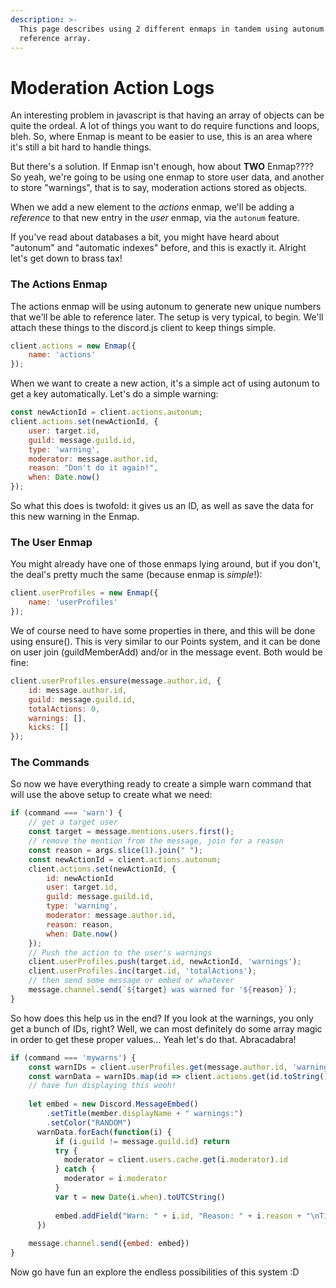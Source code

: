 ```yaml
---
description: >-
  This page describes using 2 different enmaps in tandem using autonum and a
  reference array.
---
```


# Moderation Action Logs

An interesting problem in javascript is that having an array of objects can be quite the ordeal. A lot of things you want to do require functions and loops, bleh. So, where Enmap is meant to be easier to use, this is an area where it's still a bit hard to handle things. 

But there's a solution. If Enmap isn't enough, how about **TWO**  Enmap???? So yeah, we're going to be using one enmap to store user data, and another to store "warnings", that is to say, moderation actions stored as objects. 

When we add a new element to the _actions_ enmap, we'll be adding a _reference_ to that new entry in the _user_ enmap, via the `autonum` feature.

If you've read about databases a bit, you might have heard about "autonum" and "automatic indexes" before, and this is exactly it. Alright let's get down to brass tax!

### The Actions Enmap

The actions enmap will be using autonum to generate new unique numbers that we'll be able to reference later. The setup is very typical, to begin. We'll attach these things to the discord.js client to keep things simple.

```javascript
client.actions = new Enmap({
    name: 'actions'
});
```

When we want to create a new action, it's a simple act of using autonum to get a key automatically. Let's do a simple warning: 

```javascript
const newActionId = client.actions.autonum;
client.actions.set(newActionId, {
    user: target.id,
    guild: message.guild.id,
    type: 'warning',
    moderator: message.author.id,
    reason: "Don't do it again!",
    when: Date.now()
});
```

So what this does is twofold: it gives us an ID, as well as save the data for this new warning in the Enmap. 

### The User Enmap

You might already have one of those enmaps lying around, but if you don't, the deal's pretty much the same \(because enmap is _simple_!\): 

```javascript
client.userProfiles = new Enmap({
    name: 'userProfiles'
});
```

We of course need to have some properties in there, and this will be done using ensure\(\). This is very similar to our Points system, and it can be done on user join \(guildMemberAdd\) and/or in the message event. Both would be fine: 

```javascript
client.userProfiles.ensure(message.author.id, {
    id: message.author.id,
    guild: message.guild.id,
    totalActions: 0,
    warnings: [],
    kicks: []
});
```

### The Commands

So now we have everything ready to create a simple warn command that will use the above setup to create what we need: 

```javascript
if (command === 'warn') {
    // get a target user
    const target = message.mentions.users.first();
    // remove the mention from the message, join for a reason
    const reason = args.slice(1).join(" ");
    const newActionId = client.actions.autonum;
    client.actions.set(newActionId, {
        id: newActionId
        user: target.id,
        guild: message.guild.id,
        type: 'warning',
        moderator: message.author.id,
        reason: reason,
        when: Date.now()
    });
    // Push the action to the user's warnings
    client.userProfiles.push(target.id, newActionId, 'warnings');
    client.userProfiles.inc(target.id, 'totalActions');
    // then send some message or embed or whatever
    message.channel.send(`${target} was warned for '${reason}`);
}
```

So how does this help us in the end? If you look at the warnings, you only get a bunch of IDs, right? Well, we can most definitely do some array magic in order to get these proper values... Yeah let's do that. Abracadabra!

```javascript
if (command === 'mywarns') {
    const warnIDs = client.userProfiles.get(message.author.id, 'warnings');
    const warnData = warnIDs.map(id => client.actions.get(id.toString()));
    // have fun displaying this wooh!
    
    let embed = new Discord.MessageEmbed()
	    .setTitle(member.displayName + " warnings:")
	    .setColor("RANDOM")
	  warnData.forEach(function(i) {
		  if (i.guild != message.guild.id) return
		  try {
		  	moderator = client.users.cache.get(i.moderator).id
		  } catch {
		  	moderator = i.moderator
		  }
		  var t = new Date(i.when).toUTCString()
  
		  embed.addField("Warn: " + i.id, "Reason: " + i.reason + "\nTime: " + t + "\nModerator: <@" + moderator + ">", true)
	  })
	
    message.channel.send({embed: embed})
}
```

Now go have fun an explore the endless possibilities of this system :D

